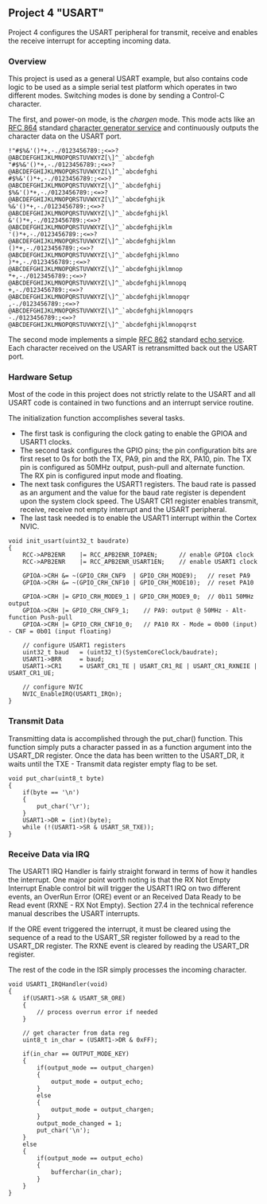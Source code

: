 ---
---
## Project 4 "USART"

Project 4 configures the USART peripheral for transmit, receive and enables the receive interrupt for accepting incoming data.

### Overview

This project is used as a general USART example, but also contains code logic to be used as a simple serial test platform which operates in two different modes. Switching modes is done by sending a Control-C character.

The first, and power-on mode, is the *chargen* mode.  This mode acts like an [RFC 864][rfc864] standard [character generator service][chargen] and continuously outputs the character data on the USART port.

```
!"#$%&'()*+,-./0123456789:;<=>?@ABCDEFGHIJKLMNOPQRSTUVWXYZ[\]^_`abcdefgh
"#$%&'()*+,-./0123456789:;<=>?@ABCDEFGHIJKLMNOPQRSTUVWXYZ[\]^_`abcdefghi
#$%&'()*+,-./0123456789:;<=>?@ABCDEFGHIJKLMNOPQRSTUVWXYZ[\]^_`abcdefghij
$%&'()*+,-./0123456789:;<=>?@ABCDEFGHIJKLMNOPQRSTUVWXYZ[\]^_`abcdefghijk
%&'()*+,-./0123456789:;<=>?@ABCDEFGHIJKLMNOPQRSTUVWXYZ[\]^_`abcdefghijkl
&'()*+,-./0123456789:;<=>?@ABCDEFGHIJKLMNOPQRSTUVWXYZ[\]^_`abcdefghijklm
'()*+,-./0123456789:;<=>?@ABCDEFGHIJKLMNOPQRSTUVWXYZ[\]^_`abcdefghijklmn
()*+,-./0123456789:;<=>?@ABCDEFGHIJKLMNOPQRSTUVWXYZ[\]^_`abcdefghijklmno
)*+,-./0123456789:;<=>?@ABCDEFGHIJKLMNOPQRSTUVWXYZ[\]^_`abcdefghijklmnop
*+,-./0123456789:;<=>?@ABCDEFGHIJKLMNOPQRSTUVWXYZ[\]^_`abcdefghijklmnopq
+,-./0123456789:;<=>?@ABCDEFGHIJKLMNOPQRSTUVWXYZ[\]^_`abcdefghijklmnopqr
,-./0123456789:;<=>?@ABCDEFGHIJKLMNOPQRSTUVWXYZ[\]^_`abcdefghijklmnopqrs
-./0123456789:;<=>?@ABCDEFGHIJKLMNOPQRSTUVWXYZ[\]^_`abcdefghijklmnopqrst
```

The second mode implements a simple [RFC 862][rfc862] standard [echo service][echo].  Each character received on the USART is retransmitted back out the USART port.

### Hardware Setup

Most of the code in this project does not strictly relate to the USART and all USART code is contained in two functions and an interrupt service routine.

The initialization function accomplishes several tasks.  
* The first task is configuring the clock gating to enable the GPIOA and USART1 clocks.  
* The second task configures the GPIO pins; the pin configuration bits are first reset to 0s for both the TX, PA9, pin and the RX, PA10, pin.  The TX pin is configured as 50MHz output, push-pull and alternate function.  The RX pin is configured input mode and floating.
* The next task configures the USART1 registers.  The baud rate is passed as an argument and the value for the baud rate register is dependent upon the system clock speed.  The USART CR1 register enables transmit, receive, receive not empty interrupt and the USART peripheral.
* The last task needed is to enable the USART1 interrupt within the Cortex NVIC.

```
void init_usart(uint32_t baudrate)
{
    RCC->APB2ENR    |= RCC_APB2ENR_IOPAEN;      // enable GPIOA clock
    RCC->APB2ENR    |= RCC_APB2ENR_USART1EN;    // enable USART1 clock
    
    GPIOA->CRH &= ~(GPIO_CRH_CNF9  | GPIO_CRH_MODE9);   // reset PA9
    GPIOA->CRH &= ~(GPIO_CRH_CNF10 | GPIO_CRH_MODE10);  // reset PA10
    
    GPIOA->CRH |= GPIO_CRH_MODE9_1 | GPIO_CRH_MODE9_0;  // 0b11 50MHz output
    GPIOA->CRH |= GPIO_CRH_CNF9_1;    // PA9: output @ 50MHz - Alt-function Push-pull
    GPIOA->CRH |= GPIO_CRH_CNF10_0;   // PA10 RX - Mode = 0b00 (input) - CNF = 0b01 (input floating)
    
    // configure USART1 registers
    uint32_t baud   = (uint32_t)(SystemCoreClock/baudrate);
    USART1->BRR     = baud;
    USART1->CR1     = USART_CR1_TE | USART_CR1_RE | USART_CR1_RXNEIE | USART_CR1_UE;
    
    // configure NVIC
    NVIC_EnableIRQ(USART1_IRQn);
}
```

### Transmit Data

Transmitting data is accomplished through the put_char() function.  This function simply puts a character passed in as a function argument into the USART_DR register.  Once the data has been written to the USART_DR, it waits until the TXE - Transmit data register empty flag to be set.

```
void put_char(uint8_t byte)
{
    if(byte == '\n')
    {
        put_char('\r');
    }
    USART1->DR = (int)(byte);
    while (!(USART1->SR & USART_SR_TXE));
}
```

### Receive Data via IRQ

The USART1 IRQ Handler is fairly straight forward in terms of how it handles the interrupt.  One major point worth noting is that the RX Not Empty Interrupt Enable control bit will trigger the USART1 IRQ on two different events, an OverRun Error (ORE) event or an Received Data Ready to be Read event (RXNE - RX Not Empty).  Section 27.4 in the technical reference manual describes the USART interrupts.

If the ORE event triggered the interrupt, it must be cleared using the sequence of a read to the USART_SR register followed by a read to the USART_DR register.  The RXNE event is cleared by reading the USART_DR register.

The rest of the code in the ISR simply processes the incoming character.

```
void USART1_IRQHandler(void)
{
    if(USART1->SR & USART_SR_ORE)
    {
        // process overrun error if needed
    }
    
    // get character from data reg
    uint8_t in_char = (USART1->DR & 0xFF);
    
    if(in_char == OUTPUT_MODE_KEY)
    {
        if(output_mode == output_chargen)
        {
            output_mode = output_echo;
        }
        else
        {
            output_mode = output_chargen;
        }
        output_mode_changed = 1;
        put_char('\n');
    }
    else
    {
        if(output_mode == output_echo)
        {
            bufferchar(in_char);
        }
    }
}
```
[rfc864]: https://tools.ietf.org/html/rfc864
[chargen]: https://en.wikipedia.org/wiki/Character_Generator_Protocol
[rfc862]: https://tools.ietf.org/html/rfc862
[echo]: https://en.wikipedia.org/wiki/Echo_Protocol